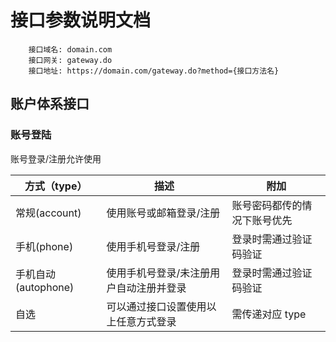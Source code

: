 接口参数说明文档
===============
```
    接口域名: domain.com
    接口网关: gateway.do
    接口地址: https://domain.com/gateway.do?method={接口方法名}
```
## 账户体系接口

### 账号登陆
账号登录/注册允许使用

| 方式（type）         | 描述                             | 附加                       |
| ------------------- | ------------------------------- | ------------------------- |
| 常规(account)       | 使用账号或邮箱登录/注册              | 账号密码都传的情况下账号优先  |
| 手机(phone)         | 使用手机号登录/注册                 | 登录时需通过验证码验证       |
| 手机自动(autophone)  | 使用手机号登录/未注册用户自动注册并登录| 登录时需通过验证码验证       |
| 自选                | 可以通过接口设置使用以上任意方式登录   | 需传递对应 type            |
